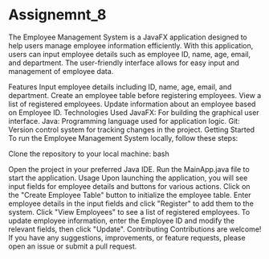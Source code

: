 # Assignemnt_8
The Employee Management System is a JavaFX application designed to help users manage employee information efficiently. With this application, users can input employee details such as employee ID, name, age, email, and department. The user-friendly interface allows for easy input and management of employee data.

Features
Input employee details including ID, name, age, email, and department.
Create an employee table before registering employees.
View a list of registered employees.
Update information about an employee based on Employee ID.
Technologies Used
JavaFX: For building the graphical user interface.
Java: Programming language used for application logic.
Git: Version control system for tracking changes in the project.
Getting Started
To run the Employee Management System locally, follow these steps:

Clone the repository to your local machine:
bash

Open the project in your preferred Java IDE.
Run the MainApp.java file to start the application.
Usage
Upon launching the application, you will see input fields for employee details and buttons for various actions.
Click on the "Create Employee Table" button to initialize the employee table.
Enter employee details in the input fields and click "Register" to add them to the system.
Click "View Employees" to see a list of registered employees.
To update employee information, enter the Employee ID and modify the relevant fields, then click "Update".
Contributing
Contributions are welcome! If you have any suggestions, improvements, or feature requests, please open an issue or submit a pull request.

